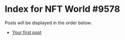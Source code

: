 # Index for NFT World #9578
Posts will be displayed in the order below:

- [Your first post](./001-first.md)

